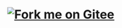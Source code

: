 
# [![Fork me on Gitee](https://gitee.com/stream12138/rookie-mutual-carry/widgets/widget_6.svg)](https://gitee.com/stream12138/rookie-mutual-carry)
